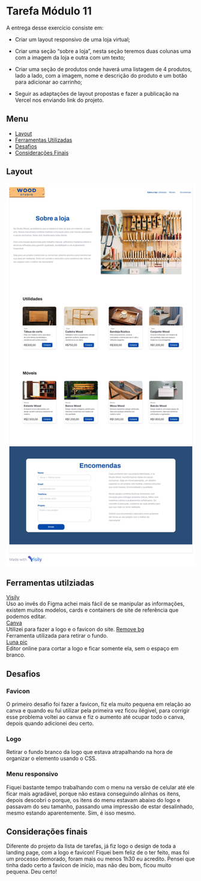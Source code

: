 # Tarefa Módulo 11
A entrega desse exercício consiste em:

- Criar um layout responsivo de uma loja virtual;

- Criar uma seção “sobre a loja”, nesta seção teremos duas colunas uma com a imagem da loja e outra com um texto;

- Criar uma seção de produtos onde haverá uma listagem de 4 produtos, lado a lado, com a imagem, nome e descrição do produto e um botão para adicionar ao carrinho;

- Seguir as adaptações de layout propostas e fazer a publicação na Vercel nos enviando link do projeto.

## Menu
- [Layout](#layout)
- [Ferramentas Utilizadas](#ferramentas-utilziadas)
- [Desafios](#desafios)
- [Considerações Finais](#considerações-finais)

## Layout
![Layout](Readme/Imagens/Wood%20Studio.jpg)



## Ferramentas utilziadas
[Visily](https://www.visily.ai/)  
Uso ao invês do Figma achei mais fácil de se manipular as informações, existem muitos modelos, cards e containers de site de referência que podemos editar.  
[Canva](https://www.canva.com/pt_br/)  
Utilizei para fazer a logo e o favicon do site.
[Remove bg](https://www.remove.bg/)  
Ferramenta utilizada para retirar o fundo.  
[Luna pic](https://www1.lunapic.com/editor/)  
Editor online para cortar a logo e ficar somente ela, sem o espaço em branco.

## Desafios
### Favicon
O primeiro desafio foi fazer a favicon, fiz ela muito pequena em relação ao canva e quando eu fui utilizar pela primeira vez ficou ilégivel, para corrigir esse problema voltei ao canva e fiz o aumento até ocupar todo o canva, depois quando adicionei deu certo.

### Logo
Retirar o fundo branco da logo que estava atrapalhando na hora de organizar o elemento usando o CSS.

### Menu responsivo
Fiquei bastante tempo trabalhando com o menu na versão de celular até ele ficar mais agradável, porque não estava conseguindo alinhas os itens, depois descobri o porque, os itens do menu estavam abaixo do logo e passavam do seu tamanho, passando uma impressão de estar desalinhado, mesmo estando aparentemente. Sim, é isso mesmo.


## Considerações finais
Diferente do projeto da lista de tarefas, já fiz logo o design de toda a landing page, com a logo e favicon! Fiquei bem feliz de o ter feito, mas foi um processo demorado, foram mais ou menos 1h30 eu acredito. Pensei que tinha dado certo a favicon de inicio, mas não deu bom, ficou muito pequena. Deu certo!